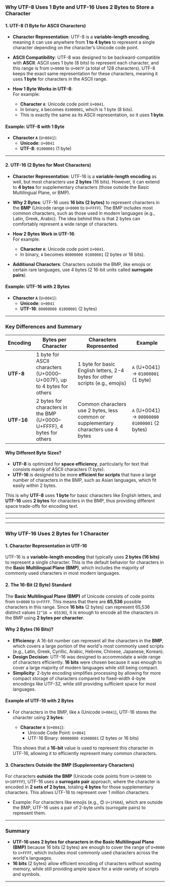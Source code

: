 ### **Why UTF-8 Uses 1 Byte and UTF-16 Uses 2 Bytes to Store a Character**

#### **1. UTF-8 (1 Byte for ASCII Characters)**

- **Character Representation**: UTF-8 is a **variable-length encoding**, meaning it can use anywhere from **1 to 4 bytes** to represent a single character depending on the character’s Unicode code point.
  
- **ASCII Compatibility**: UTF-8 was designed to be backward-compatible with **ASCII**. ASCII uses 1 byte (8 bits) to represent each character, and this range is from `U+0000` to `U+007F` (a total of 128 characters). UTF-8 keeps the exact same representation for these characters, meaning it uses **1 byte** for characters in the ASCII range.
  
- **How 1 Byte Works in UTF-8**:  
  For example:
  - **Character `A`**: Unicode code point `U+0041`.  
  - In binary, `A` becomes `01000001`, which is 1 byte (8 bits).  
  - This is exactly the same as its ASCII representation, so it uses **1 byte**.

#### **Example: UTF-8 with 1 Byte**
- **Character `A`** (`U+0041`):
  - **Unicode**: `U+0041`
  - **UTF-8**: `01000001` (1 byte)

---

#### **2. UTF-16 (2 Bytes for Most Characters)**

- **Character Representation**: UTF-16 is a **variable-length encoding** as well, but most characters use **2 bytes** (16 bits). However, it can extend to **4 bytes** for supplementary characters (those outside the Basic Multilingual Plane, or BMP).
  
- **Why 2 Bytes**: UTF-16 uses **16 bits (2 bytes)** to represent characters in the **BMP** (Unicode range `U+0000` to `U+FFFF`). The BMP includes most common characters, such as those used in modern languages (e.g., Latin, Greek, Arabic). The idea behind this is that 2 bytes can comfortably represent a wide range of characters.

- **How 2 Bytes Work in UTF-16**:  
  For example:
  - **Character `A`**: Unicode code point `U+0041`.  
  - In binary, `A` becomes `00000000 01000001` (2 bytes or 16 bits).
  
- **Additional Characters**: Characters outside the BMP, like emojis or certain rare languages, use 4 bytes (2 16-bit units called **surrogate pairs**).

#### **Example: UTF-16 with 2 Bytes**
- **Character `A`** (`U+0041`):
  - **Unicode**: `U+0041`
  - **UTF-16**: `00000000 01000001` (2 bytes)

---

### **Key Differences and Summary**

| **Encoding**   | **Bytes per Character**                  | **Characters Represented**                | **Example**            |
|----------------|------------------------------------------|-------------------------------------------|------------------------|
| **UTF-8**      | 1 byte for ASCII characters (U+0000–U+007F), up to 4 bytes for others | 1 byte for basic English letters, 2-4 bytes for other scripts (e.g., emojis) | `A` (U+0041) → `01000001` (1 byte) |
| **UTF-16**     | 2 bytes for characters in the BMP (U+0000–U+FFFF), 4 bytes for others | Common characters use 2 bytes, less common or supplementary characters use 4 bytes | `A` (U+0041) → `00000000 01000001` (2 bytes) |

#### **Why Different Byte Sizes?**
- **UTF-8** is optimized for **space efficiency**, particularly for text that consists mainly of ASCII characters (1 byte).
- **UTF-16** is designed to be more **efficient for scripts** that have a large number of characters in the BMP, such as Asian languages, which fit easily within 2 bytes.

This is why **UTF-8** uses **1 byte** for basic characters like English letters, and **UTF-16** uses **2 bytes** for characters in the BMP, thus providing different space trade-offs for encoding text.

---
---
---

### **Why UTF-16 Uses 2 Bytes for 1 Character**

#### **1. Character Representation in UTF-16**

UTF-16 is a **variable-length encoding** that typically uses **2 bytes (16 bits)** to represent a single character. This is the default behavior for characters in the **Basic Multilingual Plane (BMP)**, which includes the majority of commonly used characters in most modern languages.

#### **2. The 16-Bit (2 Byte) Standard**

The **Basic Multilingual Plane (BMP)** of Unicode consists of code points from `U+0000` to `U+FFFF`. This means that there are **65,536** possible characters in this range. Since **16 bits** (2 bytes) can represent 65,536 distinct values (`2^16 = 65536`), it is enough to encode all the characters in the BMP using **2 bytes per character**.

#### **Why 2 Bytes (16 Bits)?**
- **Efficiency**: A 16-bit number can represent all the characters in the **BMP**, which covers a large portion of the world's most commonly used scripts (e.g., Latin, Greek, Cyrillic, Arabic, Hebrew, Chinese, Japanese, Korean).
- **Design Decision**: UTF-16 was designed to accommodate a wide range of characters efficiently. **16 bits** were chosen because it was enough to cover a large majority of modern languages while still being compact.
- **Simplicity**: 2-byte encoding simplifies processing by allowing for more compact storage of characters compared to fixed-width 4-byte encodings like UTF-32, while still providing sufficient space for most languages.

#### **Example of UTF-16 with 2 Bytes**

- For characters in the BMP, like `A` (Unicode `U+0041`), UTF-16 stores the character using **2 bytes**:
  
  - **Character `A`** (`U+0041`):
    - Unicode Code Point: `U+0041`
    - UTF-16 Binary: `00000000 01000001` (2 bytes or 16 bits)

  This shows that a **16-bit** value is used to represent this character in UTF-16, allowing it to efficiently represent many common characters.

#### **3. Characters Outside the BMP (Supplementary Characters)**

For characters **outside the BMP** (Unicode code points from `U+10000` to `U+10FFFF`), UTF-16 uses a **surrogate pair** approach, where the character is encoded in **2 sets of 2 bytes**, totaling **4 bytes** for those supplementary characters. This allows UTF-16 to represent over 1 million characters.

- Example: For characters like emojis (e.g., 😊 `U+1F60A`), which are outside the BMP, UTF-16 uses a pair of 2-byte units (surrogate pairs) to represent them.

---

### **Summary**

- **UTF-16 uses 2 bytes for characters in the Basic Multilingual Plane (BMP)** because 16 bits (2 bytes) are enough to cover the range of `U+0000` to `U+FFFF`, which includes most commonly used characters across the world's languages.
- **16 bits** (2 bytes) allow efficient encoding of characters without wasting memory, while still providing ample space for a wide variety of scripts and symbols.

---